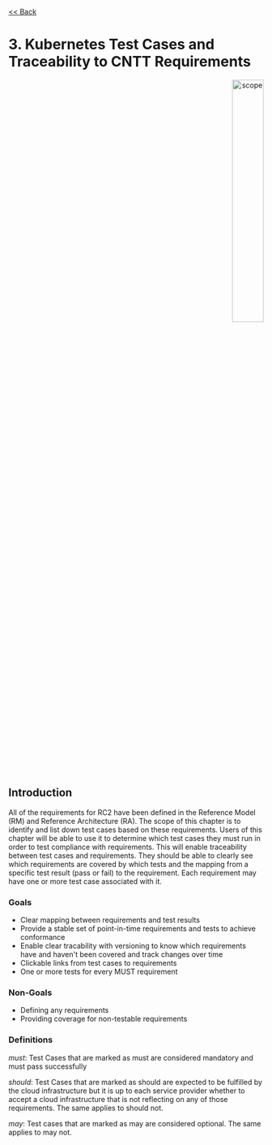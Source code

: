 [<< Back](../)

# 3. Kubernetes Test Cases and Traceability to CNTT Requirements
<p align="right"><img src="../figures/bogo_ifo.png" alt="scope" title="Scope" width="35%"/></p>

## Introduction

All of the requirements for RC2 have been defined in the Reference Model (RM) and Reference Architecture (RA). The scope of this chapter is to identify and list down test cases based on these requirements. Users of this chapter will be able to use it to determine which test cases they must run in order to test compliance with requirements. This will enable traceability between test cases and requirements. They should be able to clearly see which requirements are covered by which tests and the mapping from a specific test result (pass or fail) to the requirement. Each requirement may have one or more test case associated with it.

### Goals
- Clear mapping between requirements and test results
- Provide a stable set of point-in-time requirements and tests to achieve conformance
- Enable clear tracability with versioning to know which requirements have and haven't been covered and track changes over time
- Clickable links from test cases to requirements
- One or more tests for every MUST requirement

### Non-Goals
- Defining any requirements
- Providing coverage for non-testable requirements

### Definitions
*must*: Test Cases that are marked as must are considered mandatory and must pass successfully

*should*: Test Cases that are marked as should are expected to be fulfilled by the cloud infrastructure but it is up to each service provider whether to accept a cloud infrastructure that is not reflecting on any of those requirements. The same applies to should not.

*may*: Test cases that are marked as may are considered optional. The same applies to may not.
